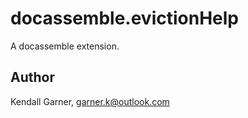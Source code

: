 # docassemble.evictionHelp

A docassemble extension.

## Author

Kendall Garner, garner.k@outlook.com

